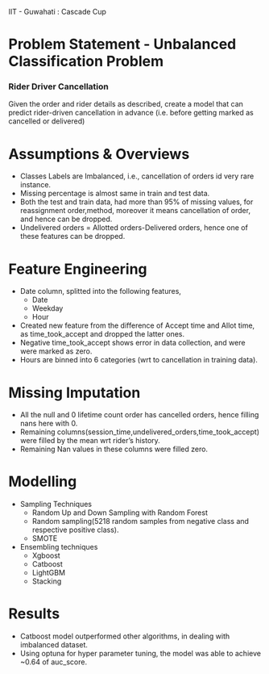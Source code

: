 IIT - Guwahati : Cascade Cup

# Problem Statement - Unbalanced Classification Problem
### Rider Driver Cancellation
Given the order and rider details as described, create a model that can predict rider-driven cancellation in advance (i.e. before getting marked as cancelled or delivered)

# Assumptions & Overviews
* Classes Labels are Imbalanced, i.e., cancellation of orders id very rare instance.
* Missing percentage is almost same in train and test data.
* Both the test and train data, had more than 95% of missing values, for reassignment order,method, moreover it means cancellation of order, and hence can be dropped.
* Undelivered orders = Allotted orders-Delivered orders, hence one of these features can be dropped.

# Feature Engineering
* Date column, splitted into the following features,
  * Date
  * Weekday
  * Hour
* Created new feature from the difference of Accept time and Allot time, as time_took_accept and dropped the latter ones.
* Negative time_took_accept shows error in data collection, and were were marked as zero.
* Hours are binned into 6 categories (wrt to cancellation in training data).


# Missing Imputation
* All the null and 0 lifetime count order has cancelled orders, hence filling nans here with 0.
* Remaining columns(session_time,undelivered_orders,time_took_accept) were filled by the mean wrt rider’s history.
* Remaining Nan values in these columns were filled zero.

# Modelling
* Sampling Techniques
  * Random Up and Down Sampling with Random Forest
  * Random sampling(5218 random samples from negative class and respective positive class).
  * SMOTE
* Ensembling techniques
  * Xgboost
  * Catboost
  * LightGBM
  * Stacking
 
 # Results
* Catboost model outperformed other algorithms, in dealing with imbalanced dataset.
* Using optuna for hyper parameter tuning, the model was able to achieve ~0.64 of auc_score.


